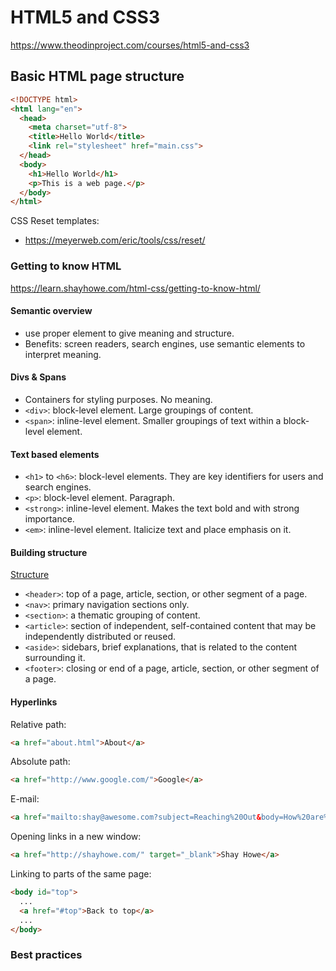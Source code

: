 # HTML5 and CSS3

https://www.theodinproject.com/courses/html5-and-css3

## Basic HTML page structure

```html
<!DOCTYPE html>
<html lang="en">
  <head>
    <meta charset="utf-8">
    <title>Hello World</title>
    <link rel="stylesheet" href="main.css">
  </head>
  <body>
    <h1>Hello World</h1>
    <p>This is a web page.</p>
  </body>
</html>
```

CSS Reset templates:
* https://meyerweb.com/eric/tools/css/reset/

### Getting to know HTML

https://learn.shayhowe.com/html-css/getting-to-know-html/

#### Semantic overview

* use proper element to give meaning and structure.
* Benefits: screen readers, search engines, use semantic elements to interpret meaning.

#### Divs & Spans

* Containers for styling purposes. No meaning.
* `<div>`: block-level element. Large groupings of content.
* `<span>`: inline-level element. Smaller groupings of text within a block-level element.

#### Text based elements

* `<h1>` to `<h6>`: block-level elements. They are key identifiers for users and search engines.
* `<p>`: block-level element. Paragraph.
* `<strong>`: inline-level element. Makes the text bold and with strong importance.
* `<em>`: inline-level element. Italicize text and place emphasis on it.

#### Building structure

[Structure](https://learn.shayhowe.com/assets/images/courses/html-css/getting-to-know-html/building-structure.png)

* `<header>`: top of a page, article, section, or other segment of a page.
* `<nav>`: primary navigation sections only.
* `<section>`: a thematic grouping of content.
* `<article>`: section of independent, self-contained content that may be independently distributed or reused.
* `<aside>`: sidebars, brief explanations, that is related to the content surrounding it.
* `<footer>`: closing or end of a page, article, section, or other segment of a page.

#### Hyperlinks

Relative path:
```html
<a href="about.html">About</a>
```

Absolute path:
```html
<a href="http://www.google.com/">Google</a>
```

E-mail:
```html
<a href="mailto:shay@awesome.com?subject=Reaching%20Out&body=How%20are%20you">Email Me</a>
```

Opening links in a new window:
```html
<a href="http://shayhowe.com/" target="_blank">Shay Howe</a>
```

Linking to parts of the same page:
```html
<body id="top">
  ...
  <a href="#top">Back to top</a>
  ...
</body>
```

### Best practices
